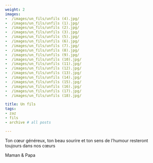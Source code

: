 ```yaml
---
weight: 2
images:
-  /images/un_fils/unfils (4).jpg/
-  /images/un_fils/unfils (1).jpg/
-  /images/un_fils/unfils (2).jpg/
-  /images/un_fils/unfils (3).jpg/
-  /images/un_fils/unfils (5).jpg/
-  /images/un_fils/unfils (6).jpg/
-  /images/un_fils/unfils (7).jpg/
-  /images/un_fils/unfils (8).jpg/
-  /images/un_fils/unfils (9).jpg/
-  /images/un_fils/unfils (10).jpg/
-  /images/un_fils/unfils (11).jpg/
-  /images/un_fils/unfils (12).jpg/
-  /images/un_fils/unfils (13).jpg/
-  /images/un_fils/unfils (14).jpg/
-  /images/un_fils/unfils (15).jpg/
-  /images/un_fils/unfils (16).jpg/
-  /images/un_fils/unfils (17).jpg/
-  /images/un_fils/unfils (18).jpg/

title: Un fils
tags:
- zaz
- fils
- archive # all posts

---
```


Ton cœur généreux, ton beau sourire et ton sens de l’humour resteront toujours dans nos cœurs 

Maman & Papa